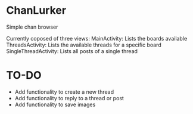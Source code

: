 ChanLurker
==========

Simple chan browser

Currently coposed of three views:
MainActivity: Lists the boards available
ThreadsActivity: Lists the available threads for a specific board
SingleThreadActivity: Lists all posts of a single thread


TO-DO
=========
* Add functionality to create a new thread
* Add functionality to reply to a thread or post
* Add functionality to save images

